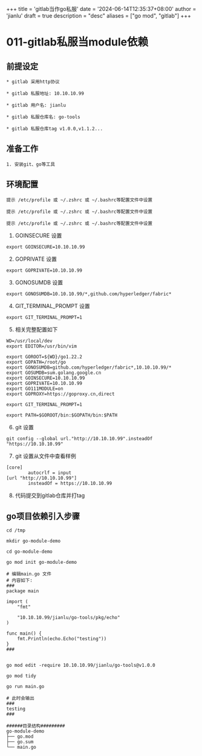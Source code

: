 +++
title = 'gitlab当作go私服'
date = '2024-06-14T12:35:37+08:00'
author = 'jianlu'
draft = true
description = "desc"
aliases = ["go mod", "gitlab"]
+++

# 011-gitlab私服当module依赖

## 前提设定

```text
* gitlab 采用http协议

* gitlab 私服地址: 10.10.10.99

* gitlab 用户名: jianlu

* gitlab 私服仓库名: go-tools

* gitlab 私服仓库tag v1.0.0,v1.1.2...

```

## 准备工作

```text
1. 安装git、go等工具
```

## 环境配置

```text
提示 /etc/profile 或 ~/.zshrc 或 ~/.bashrc等配置文件中设置

提示 /etc/profile 或 ~/.zshrc 或 ~/.bashrc等配置文件中设置

提示 /etc/profile 或 ~/.zshrc 或 ~/.bashrc等配置文件中设置
```

1. GOINSECURE 设置
```shell
export GOINSECURE=10.10.10.99
```

2. GOPRIVATE 设置
```shell
export GOPRIVATE=10.10.10.99
```

3. GONOSUMDB 设置
```shell
export GONOSUMDB=10.10.10.99/*,github.com/hyperledger/fabric*
```

4. GIT_TERMINAL_PROMPT 设置
```shell
export GIT_TERMINAL_PROMPT=1
```

5. 相关完整配置如下
```shell
WD=/usr/local/dev
export EDITOR=/usr/bin/vim

export GOROOT=${WD}/go1.22.2
export GOPATH=/root/go
export GONOSUMDB=github.com/hyperledger/fabric*,10.10.10.99/*
export GOSUMDB=sum.golang.google.cn
export GOINSECURE=10.10.10.99
export GOPRIVATE=10.10.10.99
export GO111MODULE=on
export GOPROXY=https://goproxy.cn,direct

export GIT_TERMINAL_PROMPT=1

export PATH=$GOROOT/bin:$GOPATH/bin:$PATH

```
6. git 设置
```shell
git config --global url."http://10.10.10.99".insteadOf "https://10.10.10.99"
```

7. git 设置从文件中查看样例
```text
[core]
        autocrlf = input
[url "http://10.10.10.99"]
        insteadOf = https://10.10.10.99
```

8. 代码提交到gitlab仓库并打tag


## go项目依赖引入步骤

```shell
cd /tmp

mkdir go-module-demo

cd go-module-demo

go mod init go-module-demo

# 编辑main.go 文件
# 内容如下:
###
package main

import (
	"fmt"

	"10.10.10.99/jianlu/go-tools/pkg/echo"
)

func main() {
	fmt.Println(echo.Echo("testing"))
}
###


go mod edit -require 10.10.10.99/jianlu/go-tools@v1.0.0

go mod tidy

go run main.go

# 此时会输出
###
testing
###

######目录结构#########
go-module-demo
├── go.mod
├── go.sum
└── main.go

```



